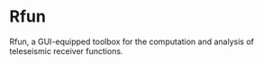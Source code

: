 # Rfun
Rfun, a GUI-equipped toolbox for the computation and analysis of teleseismic receiver functions.
